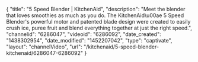 {
    "title": "5 Speed Blender | KitchenAid",
    "description": "Meet the blender that loves smoothies as much as you do.  The KitchenAid\u00ae 5 Speed Blender's powerful motor and patented blade design were created to easily crush ice, puree fruit and blend everything together at just the right speed.",
    "channelid": "6286047",
    "videoid": "6286092",
    "date_created": "1438302954",
    "date_modified": "1452207042",
    "type": "captivate",
    "layout": "channelVideo",
    "url": "\/kitchenaid\/5-speed-blender-kitchenaid\/6286047-6286092"
}